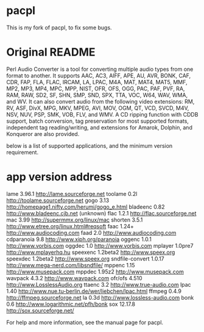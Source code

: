 pacpl
=====

This is my fork of pacpl, to fix some bugs.

Original README
===============

Perl Audio Converter is a tool for converting multiple audio types from
one format to another. It supports AAC, AC3, AIFF, APE, AU, AVR, BONK,
CAF, CDR, FAP, FLA, FLAC, IRCAM, LA, LPAC, M4A, MAT, MAT4, MAT5, MMF,
MP2, MP3, MP4, MPC, MPP, NIST, OFR, OFS, OGG, PAC, PAF, PVF, RA, RAM, 
RAW, SD2, SF, SHN, SMP, SND, SPX, TTA, VOC, W64, WAV, WMA, and WV. 
It can also convert audio from the following video extensions: RM, RV, 
ASF, DivX, MPG, MKV, MPEG, AVI, MOV, OGM, QT, VCD, SVCD, M4V, NSV, NUV, 
PSP, SMK, VOB, FLV, and WMV. A CD ripping function with CDDB support, 
batch conversion, tag preservation for most supported formats, 
independent tag reading/writing, and extensions for Amarok, Dolphin, 
and Konqueror are also provided.

below is a list of supported applications, and the minimum version
requirement.

app                 version    address
========================================================================
lame                3.96.1     http://lame.sourceforge.net
toolame               0.2l     http://toolame.sourceforge.net
gogo                  3.13     http://homepage1.nifty.com/herumi/gogo_e.html
bladeenc              0.82     http://www.bladeenc.cjb.net (unknown)
flac                 1.2.1     http://flac.sourceforge.net
mac                   3.99     http://supermmx.org/linux/mac
shorten              3.5.1     http://www.etree.org/linux.html#reqsoft
faac                  1.24+    http://www.audiocoding.com
faad                   2.0     http://www.audiocoding.com
cdparanoia             9.8     http://www.xiph.org/paranoia
oggenc               1.0.1     http://www.vorbis.com
oggdec                 1.0     http://www.vorbis.com
mplayer            1.0pre7     http://www.mplayerhq.hu
speexenc          1.2beta2     http://www.speex.org
speexdec          1.2beta2     http://www.speex.org
sndfile-convert     1.0.17     http://www.mega-nerd.com/libsndfile/
mppenc                1.15     http://www.musepack.com
mppdec              1.95z2     http://www.musepack.com
wavpack              4.3.2     http://www.wavpack.com
ofr/ofs              4.510     http://www.LosslessAudio.org
ttaenc                 3.2     http://www.true-audio.com
lpac                  1.40     http://www.nue.tu-berlin.de/wer/liebchen/lpac.html
ffmpeg               0.4.9     http://ffmpeg.sourceforge.net
la                    0.3d     http://www.lossless-audio.com
bonk                   0.6     http://www.logarithmic.net/pfh/bonk
sox                12.17.8     http://sox.sourceforge.net/

For help and more information, see the manual page for pacpl.
